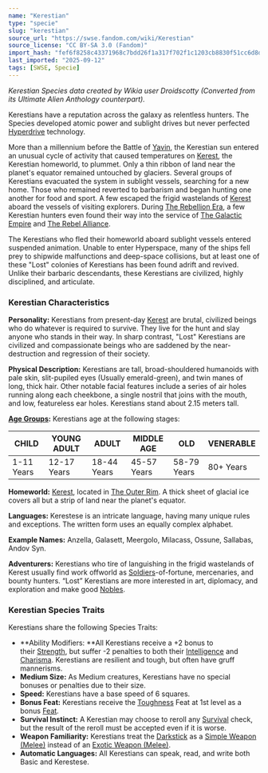```yaml
---
name: "Kerestian"
type: "specie"
slug: "kerestian"
source_url: "https://swse.fandom.com/wiki/Kerestian"
source_license: "CC BY-SA 3.0 (Fandom)"
import_hash: "fef6f8258c43371968c7bdd26f1a317f702f1c1203cb8830f51cc6d8d7214f49"
last_imported: "2025-09-12"
tags: [SWSE, Specie]
---
```

*Kerestian Species data created by Wikia user Droidscotty (Converted from its Ultimate Alien Anthology counterpart).*

Kerestians have a reputation across the galaxy as relentless hunters. The Species developed atomic power and sublight drives but never perfected [Hyperdrive](https://swse.fandom.com/wiki/Hyperdrive) technology.

More than a millennium before the Battle of [Yavin](https://swse.fandom.com/wiki/Yavin), the Kerestian sun entered an unusual cycle of activity that caused temperatures on [Kerest](https://swse.fandom.com/wiki/Kerest), the Kerestian homeworld, to plummet. Only a thin ribbon of land near the planet's equator remained untouched by glaciers. Several groups of Kerestians evacuated the system in sublight vessels, searching for a new home. Those who remained reverted to barbarism and began hunting one another for food and sport. A few escaped the frigid wastelands of [Kerest](https://swse.fandom.com/wiki/Kerest) aboard the vessels of visiting explorers. During [The Rebellion Era](https://swse.fandom.com/wiki/The_Rebellion_Era), a few Kerestian hunters even found their way into the service of [The Galactic Empire](https://swse.fandom.com/wiki/The_Galactic_Empire) and [The Rebel Alliance](https://swse.fandom.com/wiki/The_Rebel_Alliance).

The Kerestians who fled their homeworld aboard sublight vessels entered suspended animation. Unable to enter Hyperspace, many of the ships fell prey to shipwide malfunctions and deep-space collisions, but at least one of these "Lost" colonies of Kerestians has been found adrift and revived. Unlike their barbaric descendants, these Kerestians are civilized, highly disciplined, and articulate.

### Kerestian Characteristics
**Personality:** Kerestians from present-day [Kerest](https://swse.fandom.com/wiki/Kerest) are brutal, civilized beings who do whatever is required to survive. They live for the hunt and slay anyone who stands in their way. In sharp contrast, "Lost" Kerestians are civilized and compassionate beings who are saddened by the near-destruction and regression of their society.

**Physical Description:** Kerestians are tall, broad-shouldered humanoids with pale skin, slit-pupiled eyes (Usually emerald-green), and twin manes of long, thick hair. Other notable facial features include a series of air holes running along each cheekbone, a single nostril that joins with the mouth, and low, featureless ear holes. Kerestians stand about 2.15 meters tall.

**[Age Groups](https://swse.fandom.com/wiki/Age_Groups):** Kerestians age at the following stages:

| **CHILD** | **YOUNG ADULT** | **ADULT** | **MIDDLE AGE** | **OLD** | **VENERABLE** |
| --- | --- | --- | --- | --- | --- |
| 1-11 Years | 12-17 Years | 18-44 Years | 45-57 Years | 58-79 Years | 80+ Years |

**Homeworld:** [Kerest](https://swse.fandom.com/wiki/Kerest), located in [The Outer Rim](https://swse.fandom.com/wiki/The_Outer_Rim). A thick sheet of glacial ice covers all but a strip of land near the planet's equator.

**Languages:** Kerestese is an intricate language, having many unique rules and exceptions. The written form uses an equally complex alphabet.

**Example Names:** Anzella, Galasett, Meergolo, Milacass, Ossune, Sallabas, Andov Syn.

**Adventurers:** Kerestians who tire of languishing in the frigid wastelands of Kerest usually find work offworld as [Soldiers](https://swse.fandom.com/wiki/Soldiers)-of-fortune, mercenaries, and bounty hunters. “Lost” Kerestians are more interested in art, diplomacy, and exploration and make good [Nobles](https://swse.fandom.com/wiki/Noble). 

### Kerestian Species Traits
Kerestians share the following Species Traits:
- **Ability Modifiers: **All Kerestians receive a +2 bonus to their [Strength](https://swse.fandom.com/wiki/Strength), but suffer -2 penalties to both their [Intelligence](https://swse.fandom.com/wiki/Intelligence) and [Charisma](https://swse.fandom.com/wiki/Charisma). Kerestians are resilient and tough, but often have gruff mannerisms.
- **Medium Size:** As Medium creatures, Kerestians have no special bonuses or penalties due to their size.
- **Speed:** Kerestians have a base speed of 6 squares.
- **Bonus Feat:** Kerestians receive the [Toughness](https://swse.fandom.com/wiki/Toughness) Feat at 1st level as a bonus [Feat](https://swse.fandom.com/wiki/Feat).
- **Survival Instinct:** A Kerestian may choose to reroll any [Survival](https://swse.fandom.com/wiki/Survival) check, but the result of the reroll must be accepted even if it is worse.
- **Weapon** **Familiarity:** Kerestians treat the [Darkstick](https://swse.fandom.com/wiki/Darkstick) as a [Simple Weapon (Melee)](https://swse.fandom.com/wiki/Simple_Weapon_(Melee)) instead of an [Exotic Weapon (Melee)](https://swse.fandom.com/wiki/Exotic_Weapon_(Melee)).
- **Automatic Languages:** All Kerestians can speak, read, and write both Basic and Kerestese.